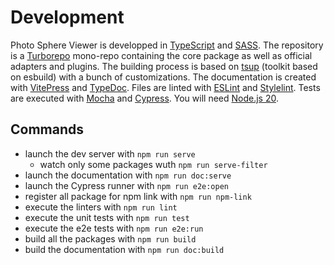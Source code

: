 # Development

Photo Sphere Viewer is developped in [TypeScript](https://www.typescriptlang.org/) and [SASS](https://sass-lang.com/).
The repository is a [Turborepo](https://turbo.build/repo) mono-repo containing the core package as well as official adapters and plugins.
The building process is based on [tsup](https://tsup.egoist.dev/) (toolkit based on esbuild) with a bunch of customizations.
The documentation is created with [VitePress](https://vitepress.dev/) and [TypeDoc](https://typedoc.org/).
Files are linted with [ESLint](https://eslint.org/) and [Stylelint](https://stylelint.io/).
Tests are executed with [Mocha](https://mochajs.org/) and [Cypress](https://www.cypress.io/).
You will need [Node.js 20](https://nodejs.org/).

## Commands

-   launch the dev server with `npm run serve`
    -   watch only some packages wuth `npm run serve-filter`
-   launch the documentation with `npm run doc:serve`
-   launch the Cypress runner with `npm run e2e:open`
-   register all package for npm link with `npm run npm-link`
-   execute the linters with `npm run lint`
-   execute the unit tests with `npm run test`
-   execute the e2e tests with `npm run e2e:run`
-   build all the packages with `npm run build`
-   build the documentation with `npm run doc:build`
